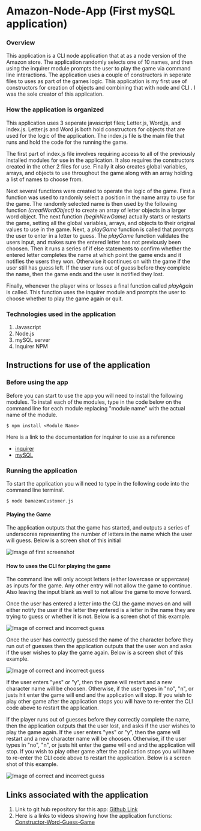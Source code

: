 # Amazon-Node-App (First mySQL application)

### Overview
This application is a CLI node application that at as a node version of the Amazon store.  The application randomly selects one of 10 names, and then using the inquirer module prompts the user to play the game via command line interactions.  The application uses a couple of constructors in seperate files to uses as part of the games logic.  This application is my first use of constructors for creation of objects and combining that with node and CLI .  I was the sole creator of this application.

### How the application is organized
This application uses 3 seperate javascript files; Letter.js, Word,js, and index.js.  Letter.js and Word.js both hold constructors for objects that are used for the logic of the application.  The index.js file is the main file that runs and hold the code for the running the game.

The first part of index.js file involves requiring access to all of the previously installed modules for use in the application.  It also requires the constructors created in the other 2 files for use.  Finally it also creates global variables, arrays, and objects to use throughout the game along with an array holding a list of names to choose from. 

Next several functions were created to operate the logic of the game.  First a function was used to randomly select a position in the name array to use for the game.  The randomly selected name is then used by the following function *(creatWordObject)* to create an array of letter objects in a larger word object.  The next function *(beginNewGame)* actually starts or restarts the game, setting all the global variables, arrays, and objects to their original values to use in the game.  Next, a *playGame* function is called that prompts the user to enter in a letter to guess.  The *playGame* function validates the users input, and makes sure the entered letter has not previously been choosen.  Then it runs a series of if else statements to confirm whether the entered letter completes the name at which point the game ends and it notifies the users they won.  Otherwise it continues on with the game if the user still has guess left.  If the user runs out of guess before they complete the name, then the game ends and the user is notified they lost. 

Finally, whenever the player wins or losses a final function called *playAgain* is called.  This function uses the inquirer module and prompts the user to choose whether to play the game again or quit.

### Technologies used in the application
1.  Javascript
2.  Node.js
3.  mySQL server
4.  Inquirer NPM

## Instructions for use of the application
### Before using the app
Before you can start to use the app you will need to install the following modules.  To install each of the modules, type in the code below on the command line for each module replacing "module name" with the actual name of the module.

`$ npm install <Module Name>`

Here is a link to the documentation for inquirer to use as a reference 
* [inquirer](https://www.npmjs.com/package/inquirer)
* [mySQL](https://www.npmjs.com/package/mysql)

### Running the application
To start the application you will need to type in the following code into the command line terminal.

`$ node bamazonCustomer.js`

#### Playing the Game
The application outputs that the game has started, and outputs a series of underscores representing the number of letters in the name which the user will guess. Below is a screen shot of this initial 


  ![Image of first screenshot](images/CWG-1.png)


#### How to uses the CLI for playing the game
The command line will only accept letters (either lowercase or uppercase) as inputs for the game.  Any other entry will not allow the game to continue.  Also leaving the input blank as well to not allow the game to move forward.

Once the user has entered a letter into the CLI the game moves on and will either notify the user if the letter they entered is a letter in the name they are trying to guess or whether it is not.  Below is a screen shot of this example.

  ![Image of correct and incorrect guess](images/CWG-2.png)

Once the user has correctly guessed the name of the character before they run out of guesses then the application outputs that the user won and asks if the user wishes to play the game again.  Below is a screen shot of this example.

  ![Image of correct and incorrect guess](images/CWG-3.png)

If the user enters "yes" or "y", then the game will restart and a new character name will be choosen.  Otherwise, if the user types in "no", "n", or justs hit enter the game will end and the application will stop.  If you wish to play other game after the application stops you will have to re-enter the CLI code above to restart the application.

If the player runs out of guesses before they correctly complete the name, then the application outputs that the user lost, and asks if the user wishes to play the game again.  If the user enters "yes" or "y", then the game will restart and a new character name will be choosen.  Otherwise, if the user types in "no", "n", or justs hit enter the game will end and the application will stop.  If you wish to play other game after the application stops you will have to re-enter the CLI code above to restart the application.  Below is a screen shot of this example.

![Image of correct and incorrect guess](images/CWG-4.png)

## Links associated with the application
1.  Link to git hub repository for this app:  [Github Link](https://github.com/eozuna3/Constructor-Word-Guess)
2. Here is a links to videos showing how the application functions: [Constructor-Word-Guess-Game](https://drive.google.com/file/d/1hbL28NIDCxZHkX-bcyZsvZi0PUa5oiIH/view?usp=sharing)

